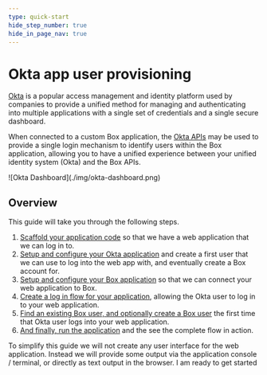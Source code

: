 ```yaml
---
type: quick-start
hide_step_number: true
hide_in_page_nav: true
---
```


# Okta app user provisioning

[Okta][okta] is a popular access management and identity platform used by
companies to provide a unified method for managing and authenticating into
multiple applications with a single set of credentials and a single secure
dashboard. 

When connected to a custom Box application, the [Okta APIs][okta-dev] may be
used to provide a single login mechanism to identify users within the Box
application, allowing you to have a unified experience between your unified
identity system (Okta) and the Box APIs. 

<ImageFrame noborder center shadow>
  ![Okta Dashboard](./img/okta-dashboard.png)
</ImageFrame>

## Overview 

This guide will take you through the following steps.

1. [Scaffold your application code][step1] so that
   we have a web application that we can log in to.
1. [Setup and configure your Okta application][step2] and create
   a first user that we can use to log into the web app with, and eventually
   create a Box account for.
1. [Setup and configure your Box application][step3] so that we 
   can connect your web application to Box.
1. [Create a log in flow for your application][step4],
   allowing the Okta user to log in to your web application.
1. [Find an existing Box user, and optionally create a Box user][step5] the
   first time that Okta user logs into your web application.
1. [And finally, run the application][step6] and the see
   the complete flow in action.

<Message warning>
  To simplify this guide we will not create any user interface for the web
  application. Instead we will provide some output via the application console /
  terminal, or directly as text output in the browser.
</Message>

<Next>
  I am ready to get started
</Next>

[okta]: https://www.okta.com/
[okta-dev]: https://developer.okta.com/
[step1]: g://identity-management/quick-start/scaffold-application-code/
[step2]: g://identity-management/quick-start/configure-okta/
[step3]: g://identity-management/quick-start/configure-box/
[step4]: g://identity-management/quick-start/logging-into-app/
[step5]: g://identity-management/quick-start/find-or-create-box-users/
[step6]: g://identity-management/quick-start/run-the-app/
